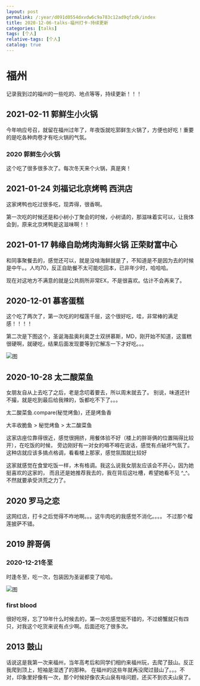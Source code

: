 ```yaml
---
layout: post
permalink: /:year/d091d0554dxvdw6c9a783c12ad9qfzdk/index
title: 2020-12-06-talks-福州打卡-持续更新
categories: [talks]
tags: [个人]
relative-tags: [个人]
catalog: true
---
```



# 福州

记录我到过的福州的一些吃的、地点等等，持续更新！！！



## 2021-02-11 郭鲜生小火锅

今年响应号召，就留在福州过年了，年夜饭就吃郭鲜生火锅了，方便也好吃！重要的是吃各种肉卷才有吃火锅的气氛。

### 2020  郭鲜生小火锅

这个吃了很多很多次了。每次冬天来个火锅，真是爽！



## 2021-01-24 刘福记北京烤鸭 西洪店

这家烤鸭也吃过很多吃，现弄得，很香啊。

第一次吃的时候还是和小树小丁聚会的时候，小树请的，那滋味着实可以，让我体会到，原来北京烤鸭是这滋味啊！！



## 2021-01-17 韩缘自助烤肉海鲜火锅 正荣财富中心

和同事聚餐去的，感觉还可以，就是没啥海鲜就是了，不知道是不是因为去的时候是中午。。人均70，反正自助餐不太可能吃回本，已非年少时，哈哈哈。



现在对这地方不满意的就是公共厕所非常EX，不是很喜欢。估计不会再来了。



## 2020-12-01 慕客蛋糕

这个吃了两次了，第一次吃的时榴莲千层，这个很好吃，哇，非常棒的满足感！！！！

第二次是下图这个，圣诞海盐奥利奥芝士双拼慕斯，MD，刚开始不知道，这蛋糕很硬啊，就硬吃，结果后面发现要等到它解冻一下才好吃。。。

![图](https://gitee.com/linxingyang/at-2020-10-02-image/raw/master/image/T-talks/image/2020/fz/mucake-01.jpg)





## 2020-10-28 太二酸菜鱼


女朋友自从上去吃了之后，老是念叨着要去，所以周末就去了。
别说，味道还针不撮，就是吃到最后给我辣的，饭都吃不下了。。。

太二酸菜鱼.compare(秘觉烤鱼)，还是烤鱼香

大丰收脆鱼 > 秘觉烤鱼 > 太二酸菜鱼

这家店座位靠得很近，感觉很拥挤，用餐体验不好（楼上的胖哥俩的位置隔得比较开），在吃饭的时候，
旁边刚好有一对女的嘚不嘚在说话，感觉有点破坏气氛了。这种店就应该多搞点格调，看看楼上那家，感觉氛围就比较好

这家就感觉在食堂吃饭一样，木有格调。我这么说我女朋友应该会不开心，因为她挺喜欢的这家的，
而且还是她推荐我去的，我在背后这吐槽，希望她看不见 ^_^。不然就要承受洪荒之力了。



## 2020 罗马之恋


这网红店，打卡之后觉得不咋地啊。。。这牛肉吃的我感觉不消化。。。。
不过那个榴莲披萨不错。


## 2019 胖哥俩



### 2020-12-21冬至

时逢冬至，吃一次，包装因为圣诞都变了哈哈。

![图](https://gitee.com/linxingyang/at-2020-10-02-image/raw/master/image/T-talks/image/2020/fz/pgl-01.jpg)

### first blood

很好吃呀，忘了19年什么时候去的，第一次吃感觉挺不错的，不过螃蟹就只有四只，对我这个吃货来说有点少啊。后面还吃了很多次。



## 2013 鼓山


话说这是我第一次来福州，当年高考后和同学们相约来福州玩，去爬了鼓山。反正我爬到顶上，短袖是湿透了的那种。
在福州的这些年就再没爬过鼓山了。。。不对，印象里好像有一次，那个时候好像农夫山泉有啥问题，还买不到农夫山泉了。



